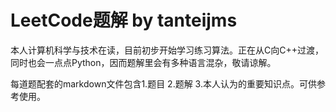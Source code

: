 # LeetCode题解 by tanteijms

本人计算机科学与技术在读，目前初步开始学习练习算法。正在从C向C++过渡，同时也会一点点Python，因而题解里会有多种语言混杂，敬请谅解。

每道题配套的markdown文件包含1.题目 2.题解 3.本人认为的重要知识点。可供参考使用。